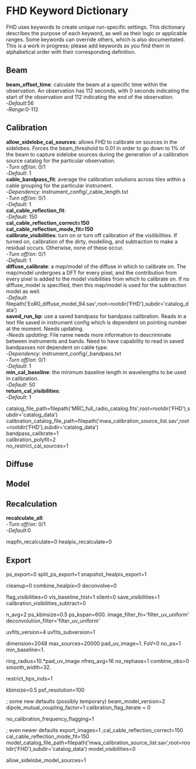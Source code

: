 # FHD Keyword Dictionary
FHD uses keywords to create unique run-specific settings. This dictionary describes the purpose of each keyword, as well as their logic or applicable ranges. Some keywords can override others, which is also documentated.  This is a work in progress; please add keywords as you find them in alphabetical order with their corresponding definition.

## Beam

**beam_offset_time**: calculate the beam at a specific time within the observation. An observation has 112 seconds, with 0 seconds indicating the start of the observation and 112 indicating the end of the observation. <br />
  -*Default*:56 <br />
  -*Range*:0-112 <br />

## Calibration

**allow_sidelobe_cal_sources**: allows FHD to calibrate on sources in the sidelobes. Forces the beam_threshold to 0.01 in order to go down to 1% of the beam to capture sidelobe sources during the generation of a calibration source catalog for the particular observation. <br />
  -*Turn off/on*: 0/1 <br />
  -*Default*: 1 <br />
**cable_bandpass_fit**: average the calibration solutions across tiles within a cable grouping for the particular instrument. <br />
  -*Dependency*: instrument_config/<instrument>_cable_length.txt <br />
  -*Turn off/on*: 0/1 <br />
  -*Default*: 1 <br />
**cal_cable_reflection_fit**: <br />
  -*Default*: 150 <br />
**cal_cable_reflection_correct=150** <br />
**cal_cable_reflection_mode_fit=150** <br />
**calibrate_visibilities**: turn on or turn off calibration of the visilibilities. If turned on, calibration of the dirty, modelling, and subtraction to make a residual occurs. Otherwise, none of these occur. <br />
  -*Turn off/on*: 0/1 <br />
  -*Default*: 1 <br />
**diffuse_calibrate**: a map/model of the diffuse in which to calibrate on. The map/model undergoes a DFT for every pixel, and the contribution from every pixel is added to the model visibilities from which to calibrate on. If no diffuse_model is specified, then this map/model is used for the subtraction model as well. <br />
  -*Default*: filepath('EoR0_diffuse_model_94.sav',root=rootdir('FHD'),subdir='catalog_data') <br />
**saved_run_bp**: use a saved bandpass for bandpass calibration. Reads in a text file saved in instrument config which is dependent on pointing number at the moment. Needs updating. <br />
  -*Needs updating*: File name needs more information to descriminate between instruments and bands. Need to have capability to read in saved bandpasses not dependent on cable type.<br />
  -*Dependency*: instrument_config/<pointing number>_bandpass.txt <br />
  -*Turn off/on*: 0/1 <br />
  -*Default*: 1 <br />
**min_cal_baseline**: the minimum baseline length in wavelengths to be used in calibration. <br />
  -*Default*: 50 <br />
**return_cal_visibilities**: <br />
  -*Default*: 1 <br />


catalog_file_path=filepath('MRC_full_radio_catalog.fits',root=rootdir('FHD'),subdir='catalog_data') <br />
calibration_catalog_file_path=filepath('mwa_calibration_source_list.sav',root=rootdir('FHD'),subdir='catalog_data') <br />
bandpass_calibrate=1 <br />
calibration_polyfit=2 <br />
no_restrict_cal_sources=1 <br /> 

## Diffuse

## Model

## Recalculation

**recalculate_all**: <br />
  -*Turn off/on*: 0/1 <br />
  -*Default*:0 <br />

mapfn_recalculate=0
healpix_recalculate=0

## Export

ps_export=0
split_ps_export=1
snapshot_healpix_export=1

cleanup=0
combine_healpix=0
deconvolve=0

flag_visibilities=0
vis_baseline_hist=1
silent=0
save_visibilities=1
calibration_visibilities_subtract=0

n_avg=2
ps_kbinsize=0.5
ps_kspan=600.
image_filter_fn='filter_uv_uniform'
deconvolution_filter='filter_uv_uniform'

uvfits_version=4
uvfits_subversion=1


dimension=2048
max_sources=20000
pad_uv_image=1.
FoV=0
no_ps=1
min_baseline=1.

ring_radius=10.*pad_uv_image
nfreq_avg=16
no_rephase=1
combine_obs=0
smooth_width=32.


restrict_hpx_inds=1

kbinsize=0.5
psf_resolution=100

; some new defaults (possibly temporary)
beam_model_version=2
dipole_mutual_coupling_factor=1
calibration_flag_iterate = 0

no_calibration_frequency_flagging=1

; even newer defaults
export_images=1
;cal_cable_reflection_correct=150
cal_cable_reflection_mode_fit=150
model_catalog_file_path=filepath('mwa_calibration_source_list.sav',root=rootdir('FHD'),subdir='catalog_data')
model_visibilities=0

allow_sidelobe_model_sources=1
